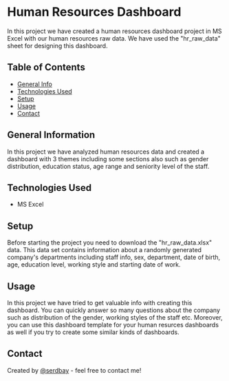 # Human Resources Dashboard 
In this project we have created a human resources dashboard project in MS Excel with our human resources raw data. We have used the "hr_raw_data" sheet for designing this dashboard.

## Table of Contents
* [General Info](#general-information)
* [Technologies Used](#technologies-used)
* [Setup](#setup)
* [Usage](#usage)
* [Contact](#contact)

## General Information
In this project we have analyzed human resources data and created a dashboard with 3 themes including some sections also such as gender distribution, education status, age range and seniority level of the staff. 

## Technologies Used
- MS Excel

## Setup
Before starting the project you need to download the "hr_raw_data.xlsx" data. This data set contains information about a randomly generated company's departments including staff info, sex, department, date of birth, age, education level, working style and starting date of work. 

## Usage
In this project we have tried to get valuable info with creating this dashboard. You can quickly answer so many questions about the company such as distribution of the gender, working styles of the staff etc. Moreover, you can use this dashboard template for your human resurces dashboards as well if you try to create some similar kinds of dashboards. 

## Contact
Created by [@serdbay](https://github.com/serdbay) - feel free to contact me!
